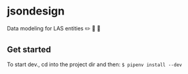 # jsondesign
Data modeling for LAS entities :pencil2: :straight_ruler: :triangular_ruler:

## Get started
To start dev., cd into the project dir and then: `$ pipenv install --dev`
